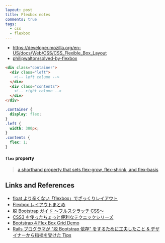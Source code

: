 ```yaml
---
layout: post
title: Flexbox notes
comments: true
tags:
  - css
  - flexbox
---
```


- https://developer.mozilla.org/en-US/docs/Web/CSS/CSS_Flexible_Box_Layout
- [philipwalton/solved-by-flexbox](https://github.com/philipwalton/solved-by-flexbox)

```html
<div class="container">
  <div class="left">
    <!-- left column -->
  </div>
  <div class="contents">
    <!-- right column -->
  </div>
</div>
```

```css
.container {
  display: flex;
}
.left {
  width: 300px;
}
.contents {
  flex: 1;
}
```

#### `flex` property

> [a shorthand property that sets flex-grow, flex-shrink, and flex-basis](https://developer.mozilla.org/en-US/docs/Web/CSS/flex)

## Links and References

- [float より辛くない「flexbox」でざっくりレイアウト](http://qiita.com/hashrock/items/939684b9207dbab1d59e)
- [Flexbox レイアウトまとめ](http://qiita.com/takanorip/items/a51989312160530d89a1)
- [脱 Bootstrap ガイド 〜フルスクラッチ CSS〜](http://qiita.com/hashrock/items/5c18bf5086f52e4122e5)
- [CSS3 を使ったちょっと便利なテクニックシリーズ](http://qiita.com/kokushin/items/95a0ed389665fd51898a)
- [Bootstrap 4 Flex Box Grid Demo](http://codepen.io/ncerminara/pen/EjqbPj)
- [Rails プログラマが "脱 Bootstrap 依存" をするために工夫したこと & デザイナーから指摘を受けた Tips](http://qiita.com/regonn/items/01dd8356e6a9686c70be)
